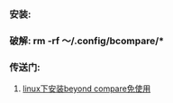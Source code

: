 ### 安装:
### 破解: rm -rf  ～/.config/bcompare/*
### 传送门:
1. [linux下安装beyond compare免使用](https://blog.csdn.net/zp31415929/article/details/93617533)
